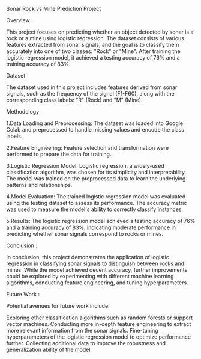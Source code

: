 
Sonar Rock vs Mine Prediction Project

Overview : 

This project focuses on predicting whether an object detected by sonar is a rock or a mine using logistic regression. The dataset consists of various features extracted from sonar signals, and the goal is to classify them accurately into one of two classes: "Rock" or "Mine". After training the logistic regression model, it achieved a testing accuracy of 76% and a training accuracy of 83%.

Dataset

The dataset used in this project includes features derived from sonar signals, such as the frequency of the signal (F1-F60), along with the corresponding class labels: "R" (Rock) and "M" (Mine).

Methodology

1.Data Loading and Preprocessing: The dataset was loaded into Google Colab and preprocessed to handle missing values and encode the class labels.

2.Feature Engineering: Feature selection and transformation were performed to prepare the data for training.

3.Logistic Regression Model: Logistic regression, a widely-used classification algorithm, was chosen for its simplicity and interpretability. The model was trained on the preprocessed data to learn the underlying patterns and relationships.

4.Model Evaluation: The trained logistic regression model was evaluated using the testing dataset to assess its performance. The accuracy metric was used to measure the model's ability to correctly classify instances.

5.Results: The logistic regression model achieved a testing accuracy of 76% and a training accuracy of 83%, indicating moderate performance in predicting whether sonar signals correspond to rocks or mines.

Conclusion : 

In conclusion, this project demonstrates the application of logistic regression in classifying sonar signals to distinguish between rocks and mines. While the model achieved decent accuracy, further improvements could be explored by experimenting with different machine learning algorithms, conducting feature engineering, and tuning hyperparameters.

Future Work :

Potential avenues for future work include:

Exploring other classification algorithms such as random forests or support vector machines.
Conducting more in-depth feature engineering to extract more relevant information from the sonar signals.
Fine-tuning hyperparameters of the logistic regression model to optimize performance further.
Collecting additional data to improve the robustness and generalization ability of the model.
 
